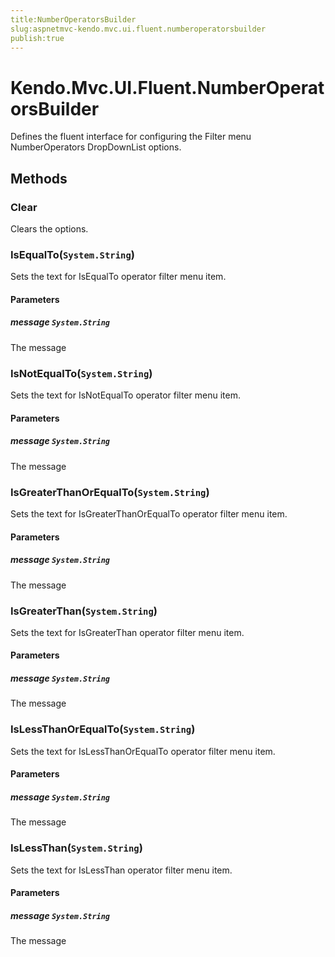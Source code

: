 ```yaml
---
title:NumberOperatorsBuilder
slug:aspnetmvc-kendo.mvc.ui.fluent.numberoperatorsbuilder
publish:true
---
```


# Kendo.Mvc.UI.Fluent.NumberOperatorsBuilder
Defines the fluent interface for configuring the Filter menu NumberOperators DropDownList options.



## Methods

### Clear
Clears the options.





### IsEqualTo(`System.String`)
Sets the text for IsEqualTo operator filter menu item.



#### Parameters

##### message `System.String`
The message




### IsNotEqualTo(`System.String`)
Sets the text for IsNotEqualTo operator filter menu item.



#### Parameters

##### message `System.String`
The message




### IsGreaterThanOrEqualTo(`System.String`)
Sets the text for IsGreaterThanOrEqualTo operator filter menu item.



#### Parameters

##### message `System.String`
The message




### IsGreaterThan(`System.String`)
Sets the text for IsGreaterThan operator filter menu item.



#### Parameters

##### message `System.String`
The message




### IsLessThanOrEqualTo(`System.String`)
Sets the text for IsLessThanOrEqualTo operator filter menu item.



#### Parameters

##### message `System.String`
The message




### IsLessThan(`System.String`)
Sets the text for IsLessThan operator filter menu item.



#### Parameters

##### message `System.String`
The message





